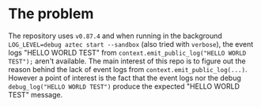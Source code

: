 # The problem
The repository uses `v0.87.4` and when running in the background `LOG_LEVEL=debug aztec start --sandbox` (also tried with `verbose`), the event logs "HELLO WORLD TEST" from `context.emit_public_log("HELLO WORLD TEST");` aren't available.
The main interest of this repo is to figure out the reason behind the lack of event logs from `context.emit_public_log(...)`.
However a point of interest is the fact that the event logs nor the debug `debug_log("HELLO WORLD TEST")` produce the expected "HELLO WORLD TEST" message.
